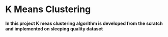 # K Means Clustering

**In this project K meas clustering algorithm is developed from the scratch and implemented on sleeping quality dataset**
